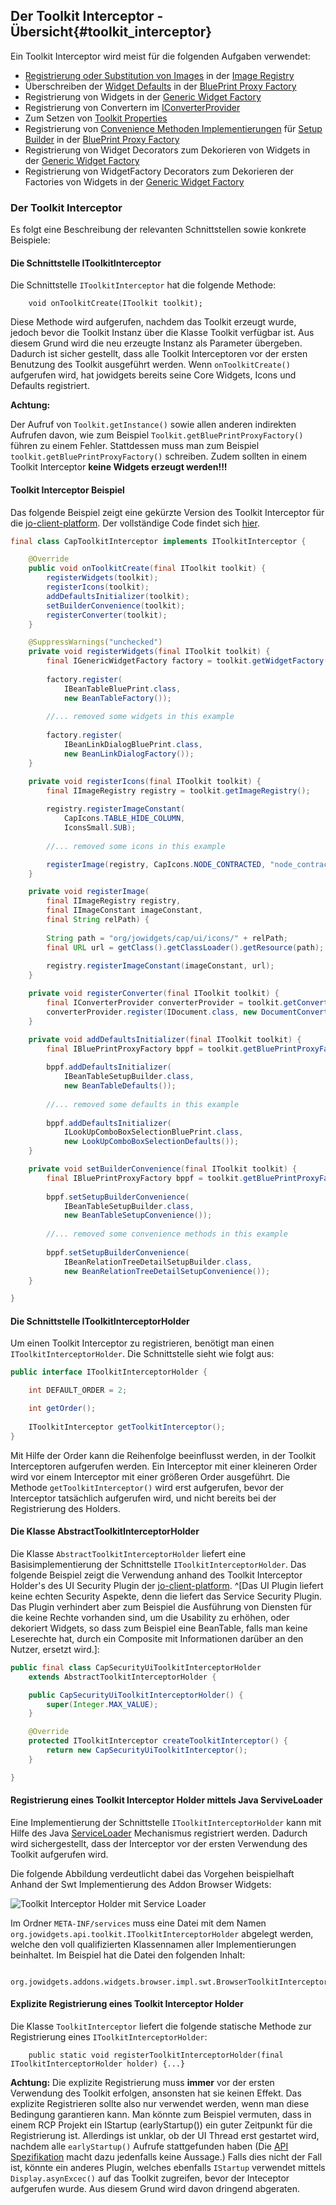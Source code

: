## Der Toolkit Interceptor - Übersicht{#toolkit_interceptor}

Ein Toolkit Interceptor wird meist für die folgenden Aufgaben verwendet:

* [Registrierung oder Substitution von Images](#register_or_substitude_images) in der [Image Registry](#image_registry)
* Überschreiben der [Widget Defaults](#widget_defaults) in der [BluePrint Proxy Factory](#blue_print_proxy_factory)
* Registrierung von Widgets in der [Generic Widget Factory](#generic_widget_factory)
* Registrierung von Convertern im [IConverterProvider](#jowidget_converter)
* Zum Setzen von [Toolkit Properties](#toolkit_properties)
* Registrierung von [Convenience Methoden Implementierungen](#custom_widget_libraries) für [Setup Builder](#widget_setup_builder) in der [BluePrint Proxy Factory](#blue_print_proxy_factory)
* Registrierung von Widget Decorators zum Dekorieren von Widgets in der [Generic Widget Factory](#generic_widget_factory)
* Registrierung von WidgetFactory Decorators zum Dekorieren der Factories von Widgets in der [Generic Widget Factory](#generic_widget_factory)

### Der Toolkit Interceptor

Es folgt eine Beschreibung der relevanten Schnittstellen sowie konkrete Beispiele:

#### Die Schnittstelle IToolkitInterceptor

Die Schnittstelle `IToolkitInterceptor` hat die folgende Methode:

~~~
	void onToolkitCreate(IToolkit toolkit);
~~~

Diese Methode wird aufgerufen, nachdem das Toolkit erzeugt wurde, jedoch bevor die Toolkit Instanz über die Klasse Toolkit verfügbar ist. Aus diesem Grund wird die neu erzeugte Instanz als Parameter übergeben. Dadurch ist sicher gestellt, dass alle Toolkit Interceptoren vor der ersten Benutzung des Toolkit ausgeführt werden. Wenn `onToolkitCreate()` aufgerufen wird, hat jowidgets bereits seine Core Widgets, Icons und Defaults registriert. 

__Achtung:__

Der Aufruf von `Toolkit.getInstance()` sowie allen anderen indirekten Aufrufen davon, wie zum Beispiel `Toolkit.getBluePrintProxyFactory()` führen zu einem Fehler. Stattdessen muss man zum Beispiel `toolkit.getBluePrintProxyFactory()` schreiben. Zudem sollten in einem Toolkit Interceptor __keine Widgets erzeugt werden!!!__

#### Toolkit Interceptor Beispiel

Das folgende Beispiel zeigt eine gekürzte Version des Toolkit Interceptor für die [jo-client-platform](http://code.google.com/p/jo-client-platform/). Der vollständige Code findet sich [hier](http://code.google.com/p/jo-client-platform/source/browse/trunk/modules/core/org.jowidgets.cap.ui/src/main/java/org/jowidgets/cap/ui/impl/widgets/CapToolkitInterceptor.java).

~~~{.java .numberLines startFrom="1"}
final class CapToolkitInterceptor implements IToolkitInterceptor {

	@Override
	public void onToolkitCreate(final IToolkit toolkit) {
		registerWidgets(toolkit);
		registerIcons(toolkit);
		addDefaultsInitializer(toolkit);
		setBuilderConvenience(toolkit);
		registerConverter(toolkit);
	}

	@SuppressWarnings("unchecked")
	private void registerWidgets(final IToolkit toolkit) {
		final IGenericWidgetFactory factory = toolkit.getWidgetFactory();
		
		factory.register(
			IBeanTableBluePrint.class, 
			new BeanTableFactory());
		
		//... removed some widgets in this example
		
		factory.register(
			IBeanLinkDialogBluePrint.class,
			new BeanLinkDialogFactory());
	}

	private void registerIcons(final IToolkit toolkit) {
		final IImageRegistry registry = toolkit.getImageRegistry();
	
		registry.registerImageConstant(
			CapIcons.TABLE_HIDE_COLUMN, 
			IconsSmall.SUB);
		
		//... removed some icons in this example

		registerImage(registry, CapIcons.NODE_CONTRACTED, "node_contracted.png");
	}

	private void registerImage(
		final IImageRegistry registry, 
		final IImageConstant imageConstant, 
		final String relPath) {
		
		String path = "org/jowidgets/cap/ui/icons/" + relPath;
		final URL url = getClass().getClassLoader().getResource(path);
		
		registry.registerImageConstant(imageConstant, url);
	}

	private void registerConverter(final IToolkit toolkit) {
		final IConverterProvider converterProvider = toolkit.getConverterProvider();
		converterProvider.register(IDocument.class, new DocumentConverter());
	}

	private void addDefaultsInitializer(final IToolkit toolkit) {
		final IBluePrintProxyFactory bppf = toolkit.getBluePrintProxyFactory();
		
		bppf.addDefaultsInitializer(
			IBeanTableSetupBuilder.class, 
			new BeanTableDefaults());
			
		//... removed some defaults in this example
			
		bppf.addDefaultsInitializer(
			ILookUpComboBoxSelectionBluePrint.class, 
			new LookUpComboBoxSelectionDefaults());
	}

	private void setBuilderConvenience(final IToolkit toolkit) {
		final IBluePrintProxyFactory bppf = toolkit.getBluePrintProxyFactory();
		
		bppf.setSetupBuilderConvenience(
			IBeanTableSetupBuilder.class, 
			new BeanTableSetupConvenience());
		
		//... removed some convenience methods in this example
		
		bppf.setSetupBuilderConvenience(
			IBeanRelationTreeDetailSetupBuilder.class, 
			new BeanRelationTreeDetailSetupConvenience());
	}

}
~~~


#### Die Schnittstelle IToolkitInterceptorHolder

Um einen Toolkit Interceptor zu registrieren, benötigt man einen `IToolkitInterceptorHolder`. Die Schnittstelle sieht wie folgt aus:

~~~{.java .numberLines startFrom="1"}
public interface IToolkitInterceptorHolder {

    int DEFAULT_ORDER = 2;

	int getOrder();
	
    IToolkitInterceptor getToolkitInterceptor(); 
}
~~~

Mit Hilfe der Order kann die Reihenfolge beeinflusst werden, in der Toolkit Interceptoren aufgerufen werden. Ein Interceptor mit einer kleineren Order wird vor einem Interceptor mit einer größeren Order ausgeführt. Die Methode `getToolkitInterceptor()` wird erst aufgerufen, bevor der Interceptor tatsächlich aufgerufen wird, und nicht bereits bei der Registrierung des Holders.


#### Die Klasse AbstractToolkitInterceptorHolder

Die Klasse `AbstractToolkitInterceptorHolder` liefert eine Basisimplementierung der Schnittstelle `IToolkitInterceptorHolder`. Das folgende Beispiel zeigt die Verwendung anhand des Toolkit Interceptor Holder's des UI Security Plugin der [jo-client-platform](http://code.google.com/p/jo-client-platform/). ^[Das UI Plugin liefert keine echten Security Aspekte, denn die liefert das Service Security Plugin. Das Plugin verhindert aber zum Beispiel die Ausführung von Diensten für die keine Rechte vorhanden sind, um die Usability zu erhöhen, oder dekoriert Widgets, so dass zum Beispiel eine BeanTable, falls man keine Leserechte hat, durch ein Composite mit Informationen darüber an den Nutzer, ersetzt wird.]:

~~~{.java .numberLines startFrom="1"}
public final class CapSecurityUiToolkitInterceptorHolder 
	extends AbstractToolkitInterceptorHolder {

	public CapSecurityUiToolkitInterceptorHolder() {
		super(Integer.MAX_VALUE);
	}

	@Override
	protected IToolkitInterceptor createToolkitInterceptor() {
		return new CapSecurityUiToolkitInterceptor();
	}

}
~~~



#### Registrierung eines Toolkit Interceptor Holder mittels Java ServiveLoader

Eine Implementierung der Schnittstelle `IToolkitInterceptorHolder` kann mit Hilfe des Java [ServiceLoader](http://docs.oracle.com/javase/6/docs/api/java/util/ServiceLoader.html) Mechanismus registriert werden. Dadurch wird sichergestellt, dass der Interceptor vor der ersten Verwendung des Toolkit aufgerufen wird.

Die folgende Abbildung verdeutlicht dabei das Vorgehen beispielhaft Anhand der Swt Implementierung des Addon Browser Widgets:

![Toolkit Interceptor Holder mit Service Loader](images/toolkit_interceptor_holder.gif "Toolkit Interceptor Holder mit Service Loader")

Im Ordner `META-INF/services` muss eine Datei mit dem Namen `org.jowidgets.api.toolkit.IToolkitInterceptorHolder` abgelegt werden, welche den voll qualifizierten Klassennamen aller Implementierungen beinhaltet. Im Beispiel hat die Datei den folgenden Inhalt:

~~~
	org.jowidgets.addons.widgets.browser.impl.swt.BrowserToolkitInterceptorHolder
~~~




#### Explizite Registrierung eines Toolkit Interceptor Holder

Die Klasse `ToolkitInterceptor` liefert die folgende statische Methode zur Registrierung eines `IToolkitInterceptorHolder`:

~~~
	public static void registerToolkitInterceptorHolder(final IToolkitInterceptorHolder holder) {...}
~~~

__Achtung:__ Die explizite Registrierung muss __immer__ vor der ersten Verwendung des Toolkit erfolgen, ansonsten hat sie keinen Effekt. Das explizite Registrieren sollte also nur verwendet werden, wenn man diese Bedingung garantieren kann. Man könnte zum Beispiel vermuten, dass in einem RCP Projekt ein IStartup (earlyStartup()) ein guter Zeitpunkt für die Registrierung ist. Allerdings ist unklar, ob der UI Thread erst gestartet wird, nachdem alle `earlyStartup()` Aufrufe stattgefunden haben (Die [API Spezifikation](http://help.eclipse.org/luna/index.jsp?topic=%2Forg.eclipse.platform.doc.isv%2Freference%2Fapi%2Forg%2Feclipse%2Fui%2FIStartup.html) macht dazu jedenfalls keine Aussage.) Falls dies nicht der Fall ist, könnte ein anderes Plugin, welches ebenfalls `IStartup` verwendet mittels `Display.asynExcec()` auf das Toolkit zugreifen, bevor der Inteceptor aufgerufen wurde. Aus diesem Grund wird davon dringend abgeraten.
